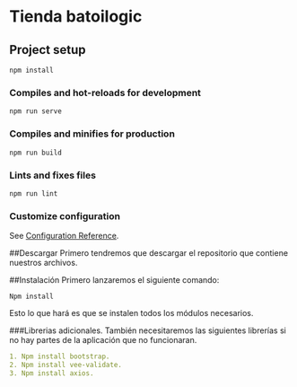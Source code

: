 # Tienda batoilogic

## Project setup
```
npm install
```

### Compiles and hot-reloads for development
```
npm run serve
```

### Compiles and minifies for production
```
npm run build
```

### Lints and fixes files
```
npm run lint
```

### Customize configuration
See [Configuration Reference](https://cli.vuejs.org/config/).

##Descargar
Primero tendremos que descargar el repositorio que contiene nuestros archivos.

##Instalación
Primero lanzaremos el siguiente comando: 
```
Npm install
```
Esto lo que hará es que se instalen todos los módulos necesarios.

###Librerias adicionales.
También necesitaremos las siguientes librerías si no hay partes de la aplicación que no funcionaran. 
```yaml
1. Npm install bootstrap.
2. Npm install vee-validate.
3. Npm install axios.
```
